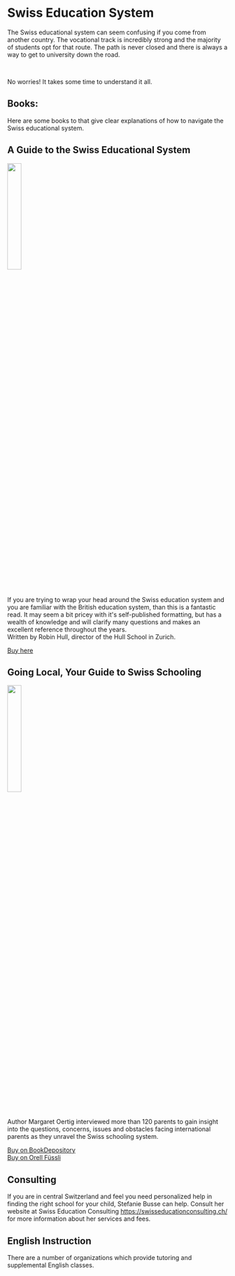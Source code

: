 # Swiss Education System
The Swiss educational system can seem confusing if you come from another country.  The vocational track is incredibly strong and the majority of students opt for that route.  The path is never closed and there is always a way to get to university down the road. 


<object data="/assets/Swiss education system.pdf" type="application/pdf" width="100%" height="500"><a href="/assets/Swiss education system.pdf"></a></object><br>

No worries!  It takes some time to understand it all. 

## Books: 
Here are some books to that give clear explanations of how to navigate the Swiss educational system. 

## A Guide to the Swiss Educational System

<img width="25%" src="https://i.imgur.com/i7EWgnh.jpg" />

If you are trying to wrap your head around the Swiss education system and you are familiar with the British education system, than this is a fantastic read.  It may seem a bit pricey with it's self-published formatting, but has a wealth of knowledge and will clarify many questions and makes an excellent reference throughout the years.  
Written by Robin Hull, director of the Hull School in Zurich. 
 

<a href="https://guideto.ch/" rel="nofollow"> Buy here
</a>  

## Going Local, Your Guide to Swiss Schooling

<img width="25%" src="https://i.imgur.com/l1QGlSC.png" />

Author Margaret Oertig interviewed more than 120 parents to gain insight into the questions, concerns, issues and obstacles facing international parents as they unravel the Swiss schooling system.  
 

<a href="https://www.bookdepository.com/Going-Local-Margaret-Oertig/9783905252255?ref=grid-view&qid=1662552643915&sr=1-1" rel="nofollow"> Buy on BookDepository</a>  
<a href="https://www.orellfuessli.ch/shop/home/artikeldetails/A1019220571" rel="nofollow">Buy on Orell Füssli</a>

## Consulting
If you are in central Switzerland and feel you need personalized help in finding the right school for your child, Stefanie Busse can help.  Consult her website at Swiss Education Consulting https://swisseducationconsulting.ch/ for more information about her services and fees. 

## English Instruction
There are a number of organizations which provide tutoring and supplemental English classes.




<!--stackedit_data:
eyJoaXN0b3J5IjpbODg5NzE3ODgzLDE4MTcyMjI4MDQsMzk5NT
g0NTk1LDY1Mjc4MDM2MSw1MTU3NjI0MywtMjAwMDE3NzI3OSwx
Nzc5NTAzNjQ5LC0xMDU1MTI2MDQsLTE5MDg3ODk2NDksLTExOD
ExMDcxNTMsMTAyNTM0NTU2NCwxNDU1OTkyMzc0LC0xOTU2MDgy
MTk4XX0=
-->